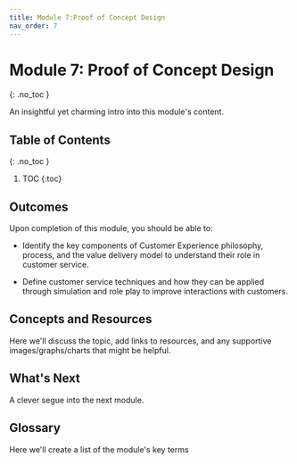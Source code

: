 ```yaml
---
title: Module 7:Proof of Concept Design
nav_order: 7
---
```


<!-- prettier-ignore-start -->

# Module 7: Proof of Concept Design
{: .no_toc }

An insightful yet charming intro into this module's content. 

## Table of Contents
{: .no_toc }

1. TOC
{:toc}

<!-- prettier-ignore-end -->

## Outcomes

Upon completion of this module, you should be able to:

- Identify the key components of Customer Experience philosophy, process, and the value delivery model to understand their role in customer service.

- Define customer service techniques and how they can be applied through simulation and role play to improve interactions with customers.

## Concepts and Resources

Here we'll discuss the topic, add links to resources, and any supportive images/graphs/charts that might be helpful.

## What's Next

A clever segue into the next module.

## Glossary

Here we'll create a list of the module's key terms
